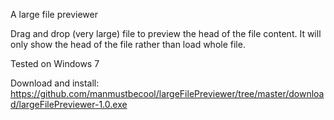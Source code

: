 A large file previewer 

Drag and drop (very large) file to preview the head of the file content.
It will only show the head of the file rather than load whole file.

Tested on Windows 7

Download and install:
https://github.com/manmustbecool/largeFilePreviewer/tree/master/download/largeFilePreviewer-1.0.exe
